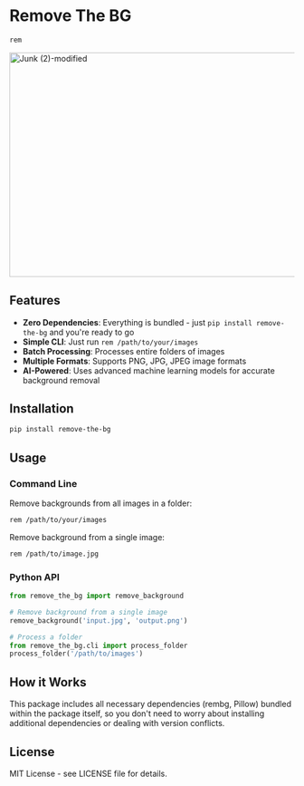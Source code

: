 # Remove The BG

```bash
rem 
```


<img width="1584" height="396" alt="Junk (2)-modified" src="https://github.com/user-attachments/assets/88978f11-7378-4da6-819c-0567df443b15" />


## Features

- **Zero Dependencies**: Everything is bundled - just `pip install remove-the-bg` and you're ready to go
- **Simple CLI**: Just run `rem /path/to/your/images`
- **Batch Processing**: Processes entire folders of images
- **Multiple Formats**: Supports PNG, JPG, JPEG image formats
- **AI-Powered**: Uses advanced machine learning models for accurate background removal

## Installation

```bash
pip install remove-the-bg
```

## Usage

### Command Line

Remove backgrounds from all images in a folder:
```bash
rem /path/to/your/images
```

Remove background from a single image:
```bash
rem /path/to/image.jpg
```

### Python API

```python
from remove_the_bg import remove_background

# Remove background from a single image
remove_background('input.jpg', 'output.png')

# Process a folder
from remove_the_bg.cli import process_folder
process_folder('/path/to/images')
```

## How it Works

This package includes all necessary dependencies (rembg, Pillow) bundled within the package itself, so you don't need to worry about installing additional dependencies or dealing with version conflicts.

## License

MIT License - see LICENSE file for details.
